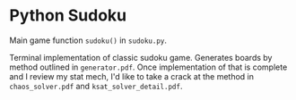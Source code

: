# Python Sudoku

Main game function `sudoku()` in `sudoku.py`.

Terminal implementation of classic sudoku game. Generates boards by method outlined in `generator.pdf`. Once implementation of that is complete and I review my stat mech, I'd like to take a crack at the method in `chaos_solver.pdf` and `ksat_solver_detail.pdf`.
